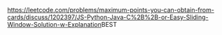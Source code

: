 https://leetcode.com/problems/maximum-points-you-can-obtain-from-cards/discuss/1202397/JS-Python-Java-C%2B%2B-or-Easy-Sliding-Window-Solution-w-Explanation
​
BEST